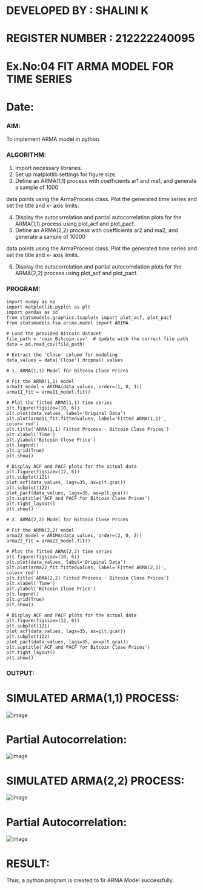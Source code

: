 # DEVELOPED BY : SHALINI K
# REGISTER NUMBER : 212222240095
# Ex.No:04   FIT ARMA MODEL FOR TIME SERIES
# Date: 



### AIM:
To implement ARMA model in python.
### ALGORITHM:
1. Import necessary libraries.
2. Set up matplotlib settings for figure size.
3. Define an ARMA(1,1) process with coefficients ar1 and ma1, and generate a sample of 1000

data points using the ArmaProcess class. Plot the generated time series and set the title and x-
axis limits.

4. Display the autocorrelation and partial autocorrelation plots for the ARMA(1,1) process using
plot_acf and plot_pacf.
5. Define an ARMA(2,2) process with coefficients ar2 and ma2, and generate a sample of 10000

data points using the ArmaProcess class. Plot the generated time series and set the title and x-
axis limits.

6. Display the autocorrelation and partial autocorrelation plots for the ARMA(2,2) process using
plot_acf and plot_pacf.
### PROGRAM:
```PY
import numpy as np
import matplotlib.pyplot as plt
import pandas as pd
from statsmodels.graphics.tsaplots import plot_acf, plot_pacf
from statsmodels.tsa.arima.model import ARIMA

# Load the provided Bitcoin dataset
file_path = 'coin_Bitcoin.csv'  # Update with the correct file path
data = pd.read_csv(file_path)

# Extract the 'Close' column for modeling
data_values = data['Close'].dropna().values

# 1. ARMA(1,1) Model for Bitcoin Close Prices

# Fit the ARMA(1,1) model
arma11_model = ARIMA(data_values, order=(1, 0, 1))
arma11_fit = arma11_model.fit()

# Plot the fitted ARMA(1,1) time series
plt.figure(figsize=(10, 6))
plt.plot(data_values, label='Original Data')
plt.plot(arma11_fit.fittedvalues, label='Fitted ARMA(1,1)', color='red')
plt.title('ARMA(1,1) Fitted Process - Bitcoin Close Prices')
plt.xlabel('Time')
plt.ylabel('Bitcoin Close Price')
plt.legend()
plt.grid(True)
plt.show()

# Display ACF and PACF plots for the actual data
plt.figure(figsize=(12, 6))
plt.subplot(121)
plot_acf(data_values, lags=35, ax=plt.gca())
plt.subplot(122)
plot_pacf(data_values, lags=35, ax=plt.gca())
plt.suptitle('ACF and PACF for Bitcoin Close Prices')
plt.tight_layout()
plt.show()

# 2. ARMA(2,2) Model for Bitcoin Close Prices

# Fit the ARMA(2,2) model
arma22_model = ARIMA(data_values, order=(2, 0, 2))
arma22_fit = arma22_model.fit()

# Plot the fitted ARMA(2,2) time series
plt.figure(figsize=(10, 6))
plt.plot(data_values, label='Original Data')
plt.plot(arma22_fit.fittedvalues, label='Fitted ARMA(2,2)', color='red')
plt.title('ARMA(2,2) Fitted Process - Bitcoin Close Prices')
plt.xlabel('Time')
plt.ylabel('Bitcoin Close Price')
plt.legend()
plt.grid(True)
plt.show()

# Display ACF and PACF plots for the actual data
plt.figure(figsize=(12, 6))
plt.subplot(121)
plot_acf(data_values, lags=35, ax=plt.gca())
plt.subplot(122)
plot_pacf(data_values, lags=35, ax=plt.gca())
plt.suptitle('ACF and PACF for Bitcoin Close Prices')
plt.tight_layout()
plt.show()

```

### OUTPUT:
# SIMULATED ARMA(1,1) PROCESS:
![image](https://github.com/user-attachments/assets/d93ea978-68fb-4c6c-9842-ef449a0d5c93)

# Partial Autocorrelation:
![image](https://github.com/user-attachments/assets/680efae5-0627-4c37-9028-cc1f62f63bf9)

# SIMULATED ARMA(2,2) PROCESS:
![image](https://github.com/user-attachments/assets/b89eae64-d15d-42b6-b398-9c7a6d010a58)

# Partial Autocorrelation:
![image](https://github.com/user-attachments/assets/02523c49-0c19-45af-9c83-16d9e5f07ed9)

# RESULT:
Thus, a python program is created to fir ARMA Model successfully.
